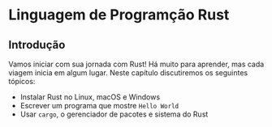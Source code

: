 # Linguagem de Programção Rust

## Introdução

Vamos iniciar com sua jornada com Rust! Há muito para aprender, mas cada viagem inicia em algum lugar. Neste capítulo discutiremos os seguintes tópicos:

- Instalar Rust no Linux, macOS e Windows
- Escrever um programa que mostre `Hello World`
- Usar `cargo`, o gerenciador de pacotes e sistema do Rust
